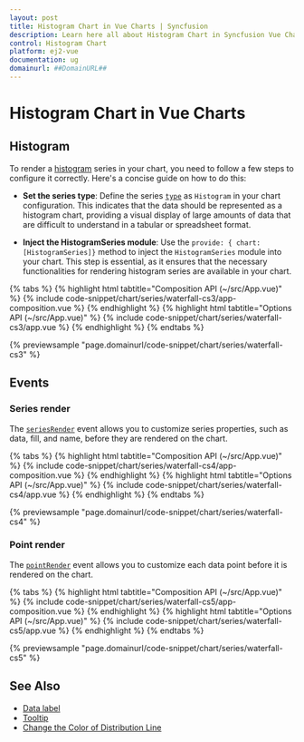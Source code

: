 ```yaml
---
layout: post
title: Histogram Chart in Vue Charts | Syncfusion
description: Learn here all about Histogram Chart in Syncfusion Vue Charts component of Syncfusion Essential JS 2 and more.
control: Histogram Chart
platform: ej2-vue
documentation: ug
domainurl: ##DomainURL##
---
```


# Histogram Chart in Vue Charts

## Histogram

To render a [histogram](https://www.syncfusion.com/vue-components/vue-charts/chart-types/histogram-chart) series in your chart, you need to follow a few steps to configure it correctly. Here's a concise guide on how to do this:
 
* **Set the series type**: Define the series [`type`](https://ej2.syncfusion.com/vue/documentation/api/chart/series/#type) as `Histogram` in your chart configuration. This indicates that the data should be represented as a histogram chart, providing a visual display of large amounts of data that are difficult to understand in a tabular or spreadsheet format.

* **Inject the HistogramSeries module**: Use the `provide: { chart: [HistogramSeries]}` method to inject the `HistogramSeries` module into your chart. This step is essential, as it ensures that the necessary functionalities for rendering histogram series are available in your chart.

{% tabs %}
{% highlight html tabtitle="Composition API (~/src/App.vue)" %}
{% include code-snippet/chart/series/waterfall-cs3/app-composition.vue %}
{% endhighlight %}
{% highlight html tabtitle="Options API (~/src/App.vue)" %}
{% include code-snippet/chart/series/waterfall-cs3/app.vue %}
{% endhighlight %}
{% endtabs %}
        
{% previewsample "page.domainurl/code-snippet/chart/series/waterfall-cs3" %}

## Events

### Series render

The [`seriesRender`](https://ej2.syncfusion.com/vue/documentation/api/chart/#seriesrender) event allows you to customize series properties, such as data, fill, and name, before they are rendered on the chart.

{% tabs %}
{% highlight html tabtitle="Composition API (~/src/App.vue)" %}
{% include code-snippet/chart/series/waterfall-cs4/app-composition.vue %}
{% endhighlight %}
{% highlight html tabtitle="Options API (~/src/App.vue)" %}
{% include code-snippet/chart/series/waterfall-cs4/app.vue %}
{% endhighlight %}
{% endtabs %}
        
{% previewsample "page.domainurl/code-snippet/chart/series/waterfall-cs4" %}

### Point render

The [`pointRender`](https://ej2.syncfusion.com/vue/documentation/api/chart/#pointrender) event allows you to customize each data point before it is rendered on the chart.

{% tabs %}
{% highlight html tabtitle="Composition API (~/src/App.vue)" %}
{% include code-snippet/chart/series/waterfall-cs5/app-composition.vue %}
{% endhighlight %}
{% highlight html tabtitle="Options API (~/src/App.vue)" %}
{% include code-snippet/chart/series/waterfall-cs5/app.vue %}
{% endhighlight %}
{% endtabs %}
        
{% previewsample "page.domainurl/code-snippet/chart/series/waterfall-cs5" %}

## See Also

* [Data label](../data-labels)
* [Tooltip](../tool-tip)
* [Change the Color of Distribution Line](https://support.syncfusion.com/kb/article/21255/how-to-change-the-color-of-distribution-line-in-vue-histogram-chart)